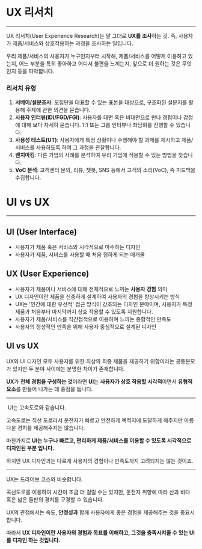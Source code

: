 # UX 리서치
---
UX 리서치(User Experience Research)는 말 그대로 **UX를 조사**하는 것. 즉, 사용자가 제품/서비스와 상호작용하는 과정을 조사하는 일입니다. 

우리 제품/서비스의 사용자가 누구인지부터 시작해, 제품/서비스를 어떻게 이용하고 있는지, 어느 부분을 특히 좋아하고 어디서 불편을 느끼는지, 앞으로 더 원하는 것은 무엇인지 등을 파악합니다.

### 리서치 유형

1. **서베이/설문조사**: 모집단을 대표할 수 있는 표본을 대상으로, 구조화된 설문지를 활용해 주제에 관한 의견을 묻습니다.
2. **사용자 인터뷰(IDI/FGD/FGI)**: 사용자를 대면 혹은 비대면으로 만나 경험이나 감정에 대해 보다 자세히 묻습니다. 1:1 또는 그룹 인터뷰나 좌담회를 진행할 수 있습니다.
3. **사용성 테스트(UT)**: 사용자에게 특정 상황이나 수행해야 할 과제를 제시하고 제품/서비스를 사용하도록 하여 그 과정을 관찰합니다.
4. **벤치마킹**: 다른 기업의 사례를 분석하여 우리 기업에 적용할 수 있는 방법을 찾습니다.
5. **VoC 분석**: 고객센터 문의, 리뷰, 챗봇, SNS 등에서 고객의 소리(VoC), 즉 피드백을 수집합니다.

# UI vs UX
---
## UI (User Interface)

- 사용자가 제품 혹은 서비스와 시각적으로 마주하는 디자인
- 사용자가 제품, 서비스를 사용할 때 처음 접하게 되는 매개물

## UX (User Experience)

- 사용자가 제품이나 서비스에 대해 전체적으로 느끼는 **사용자 경험** 의미
- UX 디자인이란 제품을 신중하게 설계하여 사용자의 경험을 향상시키는 방식
- UX는 '인간에 대한 우선적' 접근 방식이 강조되는 디자인 분야이며, 사용자가 특정 제품과 처음부터 마지막까지 상호 작용할 수 있도록 지원합니다.
- 사용자가 제품/서비스를 직간접적으로 이용하며 느끼는 종합적인 만족도
- 사용자의 정성적인 만족을 위해 사용자 중심적으로 설계된 디자인

## UI vs UX

UX와 UI 디자인 모두 사용자를 위한 최상의 최종 제품을 제공하기 위함이라는 공통분모가 있지만 두 분야 사이에는 분명한 차이가 존재합니다.

**UX**가 **전체 경험을 구성하는 것**이라면 **UI**는 **사용자가 상호 작용할 시각적**이면서 **유형적 요소**를 만들어 나가는 데 중점을 둡니다.

---

 UI는 고속도로와 같습니다. 

고속도로는 직선 도로라서 운전자가 빠르고 안전하게 목적지에 도달하게 해주지만 아름다운 경치를 제공해주지는 않습니다. 

마찬가지로 **UI는 누구나 빠르고, 편리하게 제품/서비스를 이용할 수 있도록 시각적으로 디자인된 부분 입니다.** 

하지만 UX 디자인과는 다르게 사용자의 경험이나 만족도까지 고려되지는 않는 것이죠.

---

UX는 드라이브 코스와 비슷합니다. 

곡선도로를 이용하여 시간이 조금 더 걸릴 수는 있지만, 운전자 취향에 따라 산과 바다 혹은 넓은 들판의 경치를 구경할 수 있습니다. 

UX의 관점에서는 속도, **안정성과** 함께 사용자에게 좋은 경험을 제공해주는 것을 중요시합니다. 

따라서 **UX 디자인이란 사용자의 경험과 목표를 이해하고, 그것을 충족시켜줄 수 있는 UI를 디자인 하는 것입니다.**

